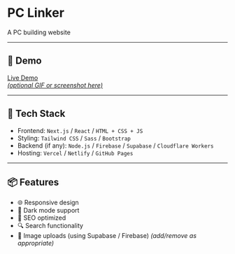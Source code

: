 # PC Linker

A PC building website

---

## 🚀 Demo

[Live Demo](https://pc-linker.vercel.app/)  
[*(optional GIF or screenshot here)*](https://ibb.co/wrSn89T6)

---

## 🧰 Tech Stack

- Frontend: `Next.js` / `React` / `HTML + CSS + JS`
- Styling: `Tailwind CSS` / `Sass` / `Bootstrap`
- Backend (if any): `Node.js` / `Firebase` / `Supabase` / `Cloudflare Workers`
- Hosting: `Vercel` / `Netlify` / `GitHub Pages`

---

## 📦 Features

- 🌐 Responsive design
- 🧠 Dark mode support
- 📄 SEO optimized
- 🔍 Search functionality
- 📸 Image uploads (using Supabase / Firebase)
*(add/remove as appropriate)*

